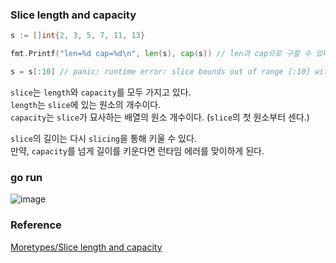 ### Slice length and capacity
```go
s := []int{2, 3, 5, 7, 11, 13}

fmt.Printf("len=%d cap=%d\n", len(s), cap(s)) // len과 cap으로 구할 수 있다.

s = s[:10] // panic: runtime error: slice bounds out of range [:10] with capacity 6
```
`slice`는 `length`와 `capacity`를 모두 가지고 있다.<br>
`length`는 `slice`에 있는 원소의 개수이다.<br>
`capacity`는 `slice`가 묘사하는 배열의 원소 개수이다. (`slice`의 첫 원소부터 센다.)<br>

`slice`의 길이는 다시 `slicing`을 통해 키울 수 있다.<br>
만약, `capacity`를 넘게 길이를 키운다면 런타임 에러를 맞이하게 된다.<br>

### go run
![image](https://github.com/user-attachments/assets/0cbbe158-8a67-4d41-9789-26b065854a60)


### Reference
[Moretypes/Slice length and capacity](https://go.dev/tour/moretypes/11)<br>
